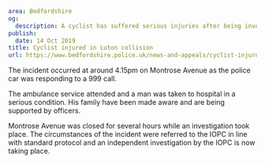 ```yaml
area: Bedfordshire
og:
  description: A cyclist has suffered serious injuries after being involved in a collision with a police car in Luton yesterday (Sunday).
publish:
  date: 14 Oct 2019
title: Cyclist injured in Luton collision
url: https://www.bedfordshire.police.uk/news-and-appeals/cyclist-injured-luton-collision-Oct19
```

The incident occurred at around 4.15pm on Montrose Avenue as the police car was responding to a 999 call.

The ambulance service attended and a man was taken to hospital in a serious condition. His family have been made aware and are being supported by officers.

Montrose Avenue was closed for several hours while an investigation took place. The circumstances of the incident were referred to the IOPC in line with standard protocol and an independent investigation by the IOPC is now taking place.
